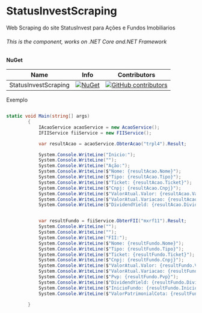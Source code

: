 # StatusInvestScraping

 Web Scraping do site StatusInvest para Ações e Fundos Imobiliarios
 
 
###### This is the component, works on .NET Core and.NET Framework

**NuGet**

|Name|Info|Contributors|
| ------------------- | ------------------- | ------------------- |
|StatusInvestScraping|[![NuGet](https://buildstats.info/nuget/StatusInvestScraping)](https://www.nuget.org/packages/StatusInvestScraping/)|[![GitHub contributors](https://img.shields.io/github/contributors/TBertuzzi/StatusInvestScraping.svg)](https://github.com/TBertuzzi/StatusInvestScraping/graphs/contributors)|

Exemplo

```csharp

static void Main(string[] args)
        {
            IAcaoService acaoService = new AcaoService();
            IFIIService fiiService = new FIIService();

            var resultAcao = acaoService.ObterAcao("trpl4").Result;

            System.Console.WriteLine("Inicio:");
            System.Console.WriteLine("");
            System.Console.WriteLine("Ação:");
            System.Console.WriteLine($"Nome: {resultAcao.Nome}");
            System.Console.WriteLine($"Tipo: {resultAcao.Tipo}");
            System.Console.WriteLine($"Ticket: {resultAcao.Ticket}");
            System.Console.WriteLine($"Cnpj: {resultAcao.Cnpj}");
            System.Console.WriteLine($"ValorAtual.Valor: {resultAcao.ValorAtual.Valor}");
            System.Console.WriteLine($"ValorAtual.Variacao: {resultAcao.ValorAtual.Variacao}");
            System.Console.WriteLine($"DividendYield: {resultAcao.DividendYield}");


            var resultFundo = fiiService.ObterFII("mxrf11").Result;
            System.Console.WriteLine("");
            System.Console.WriteLine("");
            System.Console.WriteLine("FII:");
            System.Console.WriteLine($"Nome: {resultFundo.Nome}");
            System.Console.WriteLine($"Tipo: {resultFundo.Tipo}");
            System.Console.WriteLine($"Ticket: {resultFundo.Ticket}");
            System.Console.WriteLine($"Cnpj: {resultFundo.Cnpj}");
            System.Console.WriteLine($"ValorAtual.Valor: {resultFundo.ValorAtual.Valor}");
            System.Console.WriteLine($"ValorAtual.Variacao: {resultFundo.ValorAtual.Variacao}");
            System.Console.WriteLine($"Pvp: {resultFundo.Pvp}");
            System.Console.WriteLine($"DividendYield: {resultFundo.DividendYield}");
            System.Console.WriteLine($"InicioFundo: {resultFundo.InicioFundo}");
            System.Console.WriteLine($"ValorPatrimonialCota: {resultFundo.ValorPatrimonialCota}");

        }

```
